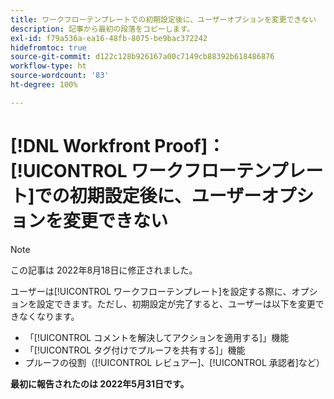 ```yaml
---
title: ワークフローテンプレートでの初期設定後に、ユーザーオプションを変更できない
description: 記事から最初の段落をコピーします。
exl-id: f79a536a-ea16-48fb-8075-be9bac372242
hidefromtoc: true
source-git-commit: d122c128b926167a00c7149cb88392b618486876
workflow-type: ht
source-wordcount: '83'
ht-degree: 100%

---
```


# [!DNL Workfront Proof]：[!UICONTROL ワークフローテンプレート]での初期設定後に、ユーザーオプションを変更できない

>[!NOTE]
>
>この記事は 2022年8月18日に修正されました。

ユーザーは[!UICONTROL ワークフローテンプレート]を設定する際に、オプションを設定できます。ただし、初期設定が完了すると、ユーザーは以下を変更できなくなります。

* 「[!UICONTROL コメントを解決してアクションを適用する]」機能
* 「[!UICONTROL タグ付けでプルーフを共有する]」機能
* プルーフの役割（[!UICONTROL レビュアー]、[!UICONTROL 承認者]など）

**最初に報告されたのは 2022年5月31日です。**
